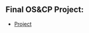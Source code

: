 ## Final OS&CP Project:

- [Project](https://github.com/allsuitablenamesarealreadytaken/OS-CP-Project)
